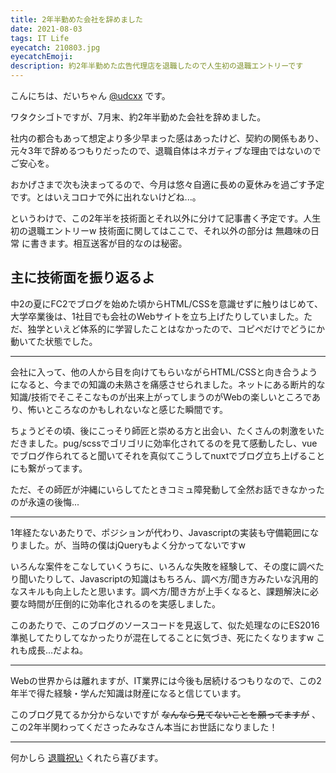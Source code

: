 ```yaml
---
title: 2年半勤めた会社を辞めました
date: 2021-08-03
tags: IT Life
eyecatch: 210803.jpg
eyecatchEmoji:
description: 約2年半勤めた広告代理店を退職したので人生初の退職エントリーです
---
```


こんにちは、だいちゃん [@udcxx](https://twitter.com/udc_xx) です。

ワタクシゴトですが、7月末、約2年半勤めた会社を辞めました。

社内の都合もあって想定より多少早まった感はあったけど、契約の関係もあり、元々3年で辞めるつもりだったので、退職自体はネガティブな理由ではないのでご安心を。

おかげさまで次も決まってるので、今月は悠々自適に長めの夏休みを過ごす予定です。とはいえコロナで外に出れないけどね...。

というわけで、この2年半を技術面とそれ以外に分けて記事書く予定です。人生初の退職エントリーw 技術面に関してはここで、それ以外の部分は 無趣味の日常 に書きます。相互送客が目的なのは秘密。

## 主に技術面を振り返るよ

中2の夏にFC2でブログを始めた頃からHTML/CSSを意識せずに触りはじめて、大学卒業後は、1社目でも会社のWebサイトを立ち上げたりしていました。ただ、独学といえど体系的に学習したことはなかったので、コピペだけでどうにか動いてた状態でした。

---

会社に入って、他の人から目を向けてもらいながらHTML/CSSと向き合うようになると、今までの知識の未熟さを痛感させられました。ネットにある断片的な知識/技術でそこそこなものが出来上がってしまうのがWebの楽しいところであり、怖いところなのかもしれないなと感じた瞬間です。

ちょうどその頃、後にこっそり師匠と崇める方と出会い、たくさんの刺激をいただきました。pug/scssでゴリゴリに効率化されてるのを見て感動したし、vueでブログ作られてると聞いてそれを真似てこうしてnuxtでブログ立ち上げることにも繋がってます。

ただ、その師匠が沖縄にいらしてたときコミュ障発動して全然お話できなかったのが永遠の後悔...

---

1年経たないあたりで、ポジションが代わり、Javascriptの実装も守備範囲になりました。が、当時の僕はjQueryもよく分かってないですw

いろんな案件をこなしていくうちに、いろんな失敗を経験して、その度に調べたり聞いたりして、Javascriptの知識はもちろん、調べ方/聞き方みたいな汎用的なスキルも向上したと思います。調べ方/聞き方が上手くなると、課題解決に必要な時間が圧倒的に効率化されるのを実感しました。

このあたりで、このブログのソースコードを見返して、似た処理なのにES2016準拠してたりしてなかったりが混在してることに気づき、死にたくなりますw これも成長...だよね。

---

Webの世界からは離れますが、IT業界には今後も居続けるつもりなので、この2年半で得た経験・学んだ知識は財産になると信じています。

このブログ見てるか分からないですが ~~なんなら見てないことを願ってますが~~ 、この2年半関わってくださったみなさん本当にお世話になりました！

---

何かしら [退職祝い](https://www.amazon.jp/hz/wishlist/ls/3S78SPACY6TSJ?ref_=wl_share) くれたら喜びます。
